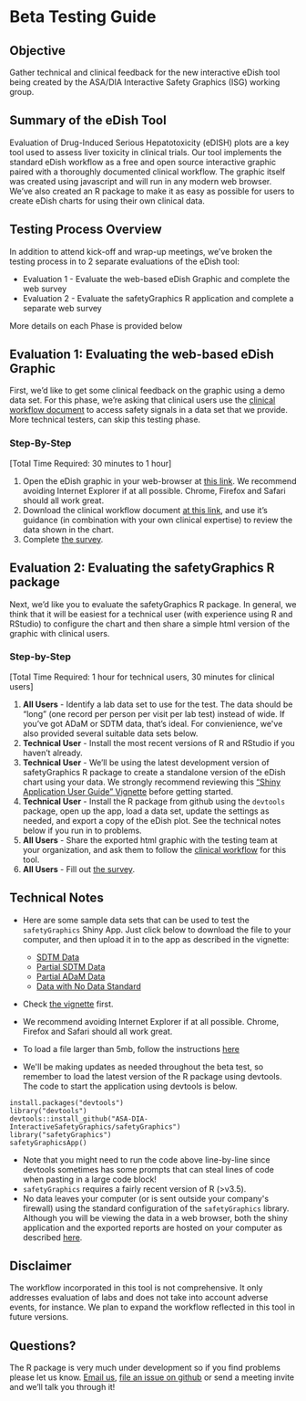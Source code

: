 # Beta Testing Guide

## Objective

Gather technical and clinical feedback for the new interactive  eDish tool being created by the ASA/DIA Interactive Safety Graphics (ISG) working group.

## Summary of the eDish Tool

Evaluation of Drug-Induced Serious Hepatotoxicity (eDISH) plots are a key tool used to assess liver toxicity in clinical trials. Our tool implements the standard eDish workflow as a free and open source interactive graphic paired with a thoroughly documented clinical workflow. The graphic itself was created using javascript and will run in any modern web browser. We’ve also created an R package to make it as easy as possible for users to create eDish charts for using their own clinical data.

## Testing Process Overview

In addition to attend kick-off and wrap-up meetings, we’ve broken the testing process in to 2 separate evaluations of the eDish tool:

- Evaluation 1 - Evaluate the web-based eDish Graphic and complete the web survey
- Evaluation 2 - Evaluate the safetyGraphics R application and complete a separate web survey

More details on each Phase is provided below

## Evaluation 1: Evaluating the web-based eDish Graphic

First, we’d like to get some clinical feedback on the graphic using a demo data set. For this phase, we’re asking that clinical users use the [clinical workflow document](https://github.com/SafetyGraphics/SafetyGraphics.github.io/raw/master/guide/HepExplorerWorkflow_v1_1.pdf) to access safety signals in a data set that we provide. More technical testers, can skip this testing phase. 

### Step-By-Step
[Total Time Required: 30 minutes to 1 hour]

1. Open the eDish graphic in your web-browser at [this link](https://safetygraphics.github.io/hep-explorer/test-page/example1). We recommend avoiding Internet Explorer if at all possible. Chrome, Firefox and Safari should all work great.
2. Download the clinical workflow document [at this link](https://github.com/SafetyGraphics/SafetyGraphics.github.io/raw/master/eDISH%20ISG%20User's%20Manual%20%26%20Workflow%20draft%204Feb2019.docx), and use it’s guidance (in combination with your own clinical expertise) to review the data shown in the chart.
3. Complete <a href="https://www.surveymonkey.com/r/BWPZB7V" target="_blank">the survey</a>.

## Evaluation 2: Evaluating the safetyGraphics R package

Next, we’d like you to evaluate the safetyGraphics R package. In general, we think that it will be easiest for a technical user (with experience using R and RStudio) to configure the chart and then share a simple html version of the graphic with clinical users.

### Step-by-Step
[Total Time Required: 1 hour for technical users, 30 minutes for clinical users]

1. __All Users__ - Identify a lab data set to use for the test. The data should be “long” (one record per person per visit per lab test) instead of wide. If you’ve got ADaM or SDTM data, that’s ideal. For convienience, we've also provided several suitable data sets below.
2. __Technical User__ - Install the most recent versions of R and RStudio if you haven’t already.
3. __Technical User__ - We’ll be using the latest development version of safetyGraphics R package to create a standalone version of the eDish chart using your data. We strongly recommend reviewing this [“Shiny Application User Guide” Vignette](https://github.com/SafetyGraphics/safetyGraphics/wiki/Vignette:-Shiny-User-Guide) before getting started.
4. __Technical User__ - Install the R package from github using the `devtools` package, open up the app, load a data set, update the settings as needed, and export a copy of the eDish plot. See the technical notes below if you run in to problems.
5. __All Users__ - Share the exported html graphic with the testing team at your organization, and ask them to follow the [clinical workflow](https://github.com/SafetyGraphics/SafetyGraphics.github.io/raw/master/eDISH%20ISG%20User's%20Manual%20%26%20Workflow%20draft%204Feb2019.docx) for this tool.
6. __All Users__ - Fill out <a href="https://www.surveymonkey.com/r/BS6FHDH" target="_blank">the survey</a>.

## Technical Notes

- Here are some sample data sets that can be used to test the `safetyGraphics` Shiny App. Just click below to download the file to your computer, and then upload it in to the app as described in the vignette:
  - [SDTM Data](https://raw.githubusercontent.com/SafetyGraphics/SafetyGraphics.github.io/master/pilot/SampleData_SDTM.csv)
  - [Partial SDTM Data](https://raw.githubusercontent.com/SafetyGraphics/SafetyGraphics.github.io/master/pilot/SampleData_PartialSDTM.csv)
  - [Partial ADaM Data](https://raw.githubusercontent.com/SafetyGraphics/SafetyGraphics.github.io/master/pilot/SampleData_PartialADaM.csv)
  - [Data with No Data Standard](https://raw.githubusercontent.com/SafetyGraphics/SafetyGraphics.github.io/master/pilot/SampleData_NoStandard.csv)

- Check [the vignette](https://github.com/SafetyGraphics/safetyGraphics/wiki/Vignette:-Shiny-User-Guide) first.
- We recommend avoiding Internet Explorer if at all possible. Chrome, Firefox and Safari should all work great.
- To load a file larger than 5mb, follow the instructions [here](https://github.com/SafetyGraphics/safetyGraphics/wiki/Vignette:-Shiny-User-Guide#loading-large-files)
- We'll be making updates as needed throughout the beta test, so remember to load the latest version of the R package using devtools. The code to start the application using devtools is below.

```
install.packages("devtools")
library("devtools")
devtools::install_github("ASA-DIA-InteractiveSafetyGraphics/safetyGraphics")
library("safetyGraphics")
safetyGraphicsApp()
```

- Note that you might need to run the code above line-by-line since devtools sometimes has some prompts that can steal  lines of code when pasting in a large code block!
- `safetyGraphics` requires a fairly recent version of R (>v3.5).
- No data leaves your computer (or is sent outside your company's firewall) using the standard configuration of the `safetyGraphics` library.  Although you will be viewing the data in a web browser, both the shiny application and the exported reports are hosted on your computer as described [here](https://shiny.rstudio.com/articles/persistent-data-storage.html#local-vs-remote).

## Disclaimer

The workflow incorporated in this tool is not comprehensive.  It only addresses evaluation of labs and does not take into account adverse events, for instance.  We plan to expand the workflow reflected in this tool in future versions.

## Questions?

The R package is very much under development so if you find problems please let us know. [Email us](mailto:rinki_jajoo@merck.com), [file an issue on github](https://github.com/SafetyGraphics/safetyGraphics/issues) or send a meeting invite and we’ll talk you through it!
